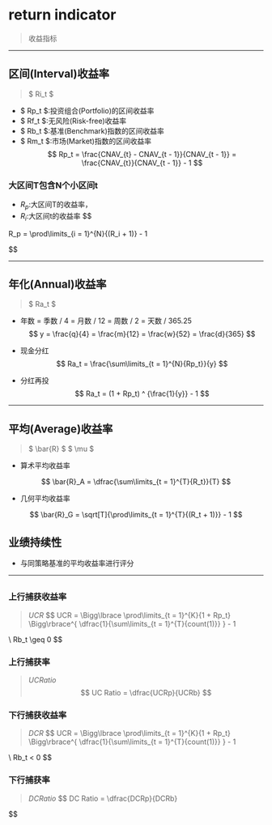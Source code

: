 
# return indicator
> 收益指标


---
## 区间(Interval)收益率
> $ Ri_t $
- $ Rp_t $:投资组合(Portfolio)的区间收益率
- $ Rf_t $:无风险(Risk-free)收益率
- $ Rb_t $:基准(Benchmark)指数的区间收益率
- $ Rm_t $:市场(Market)指数的区间收益率
$$
Rp_t = \frac{CNAV_{t} - CNAV_{t - 1}}{CNAV_{t - 1}}
 = \frac{CNAV_{t}}{CNAV_{t - 1}} - 1
$$
### 大区间T包含N个小区间t
- $R_p$:大区间T的收益率，
- $R_i$:大区间t的收益率
$$

R_p = \prod\limits_{i = 1}^{N}{(R_i + 1)} - 1

$$

---
## 年化(Annual)收益率
> $ Ra_t $
- 年数 = 季数 / 4 = 月数 / 12 = 周数 / 2 = 天数 / 365.25
$$
y = \frac{q}{4} = \frac{m}{12} = \frac{w}{52} = \frac{d}{365}
$$

- 现金分红
$$
Ra_t = \frac{\sum\limits_{t = 1}^{N}{Rp_t}}{y}
$$

- 分红再投
$$
Ra_t = (1 + Rp_t) ^ {\frac{1}{y}} - 1
$$

---
## 平均(Average)收益率
> $ \bar{R} $
> $ \mu $

- 算术平均收益率

$$
\bar{R}_A = \dfrac{\sum\limits_{t = 1}^{T}{R_t}}{T}
$$

- 几何平均收益率

$$
\bar{R}_G = \sqrt[T]{\prod\limits_{t = 1}^{T}{(R_t + 1)}} - 1
$$



## 业绩持续性

- 与同策略基准的平均收益率进行评分




---
##
### 上行捕获收益率
> $UCR$
$$
UCR =
\Bigg\lbrace
\prod\limits_{t = 1}^{K}{1 + Rp_t}
\Bigg\rbrace^{
    \dfrac{1}{\sum\limits_{t = 1}^{T}{count(1)}}
} - 1

\\
Rb_t \geq 0
$$

### 上行捕获率
> $UC Ratio$
$$
UC Ratio = \dfrac{UCRp}{UCRb}
$$

### 下行捕获收益率
> $DCR$
$$
UCR =
\Bigg\lbrace
\prod\limits_{t = 1}^{K}{1 + Rp_t}
\Bigg\rbrace^{
    \dfrac{1}{\sum\limits_{t = 1}^{T}{count(1)}}
} - 1

\\
Rb_t < 0
$$
### 下行捕获率
> $DC Ratio$
$$
DC Ratio = \dfrac{DCRp}{DCRb}

$$
